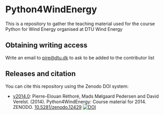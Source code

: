 Python4WindEnergy
=================

This is a repository to gather the teaching material used for the course Python for Wind Energy organised at DTU Wind Energy

Obtaining writing access
------------------------

Write an email to pire@dtu.dk to ask to be added to the contributor list

Releases and citation
---------------------
You can cite this repository using the Zenodo DOI system:

* [v2014.0](https://github.com/DTUWindEnergy/Python4WindEnergy/tree/v2014.0): Pierre-Elouan Réthoré, Mads Mølgaard Pedersen and David Verelst. (2014). Python4WindEnergy: Course material for 2014. ZENODO. [10.5281/zenodo.12429](http://dx.doi.org/10.5281/zenodo.12429) [![DOI](https://zenodo.org/badge/doi/10.5281/zenodo.12429.png)](http://dx.doi.org/10.5281/zenodo.12429)
